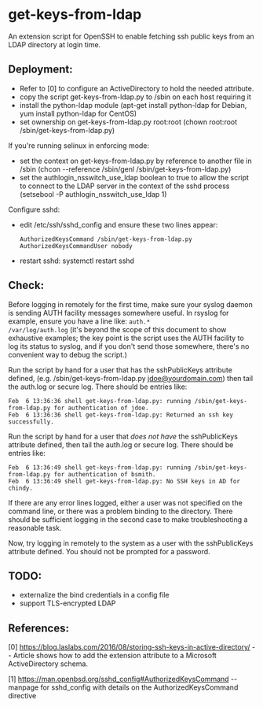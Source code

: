 # get-keys-from-ldap

An extension script for OpenSSH to enable fetching ssh public keys from an LDAP directory at login time.

## Deployment:
- Refer to [0] to configure an ActiveDirectory to hold the needed attribute.
- copy the script get-keys-from-ldap.py to /sbin on each host requiring it
- install the python-ldap module (apt-get install python-ldap for Debian, yum install python-ldap for CentOS)
- set ownership on get-keys-from-ldap.py root:root (chown root:root /sbin/get-keys-from-ldap.py)

If you're running selinux in enforcing mode:
- set the context on get-keys-from-ldap.py by reference to another file in /sbin (chcon --reference /sbin/genl /sbin/get-keys-from-ldap.py)
- set the authlogin_nsswitch_use_ldap boolean to true to allow the script to connect to the LDAP server in the context of the sshd process (setsebool -P authlogin_nsswitch_use_ldap 1)

Configure sshd:
- edit /etc/ssh/sshd_config and ensure these two lines appear:
  ```
  AuthorizedKeysCommand /sbin/get-keys-from-ldap.py
  AuthorizedKeysCommandUser nobody
  ```
- restart sshd: systemctl restart sshd
  
## Check:
Before logging in remotely for the first time, make sure your syslog daemon is sending AUTH facility messages somewhere useful.  In rsyslog for example, ensure you have a line like:
  ```auth.*                 /var/log/auth.log```
(it's beyond the scope of this document to show exhaustive examples; the key point is the script uses the AUTH facility to log its status to syslog, and if you don't send those somewhere, there's no convenient way to debug the script.)

Run the script by hand for a user that has the sshPublicKeys attribute defined, (e.g. /sbin/get-keys-from-ldap.py jdoe@yourdomain.com) then tail the auth.log or secure log.  There should be entries like:

  ```
  Feb  6 13:36:36 shell get-keys-from-ldap.py: running /sbin/get-keys-from-ldap.py for authentication of jdoe. 
  Feb  6 13:36:36 shell get-keys-from-ldap.py: Returned an ssh key successfully.
  ```
Run the script by hand for a user that *does not have* the sshPublicKeys attribute defined, then tail the auth.log or secure log.  There should be entries like:
  ```
  Feb  6 13:36:49 shell get-keys-from-ldap.py: running /sbin/get-keys-from-ldap.py for authentication of bsmith.
  Feb  6 13:36:49 shell get-keys-from-ldap.py: No SSH keys in AD for chindy.
  ```
If there are any error lines logged, either a user was not specified on the command line, or there was a problem binding to the directory.  There should be sufficient logging in the second case to make troubleshooting a reasonable task.

Now, try logging in remotely to the system as a user with the sshPublicKeys attribute defined.  You should not be prompted for a password.
  
## TODO:
- externalize the bind credentials in a config file
- support TLS-encrypted LDAP

## References:
[0] https://blog.laslabs.com/2016/08/storing-ssh-keys-in-active-directory/ -- Article shows how to add the extension attribute to a Microsoft ActiveDirectory schema.

[1] https://man.openbsd.org/sshd_config#AuthorizedKeysCommand -- manpage for sshd_config with details on the AuthorizedKeysCommand directive
